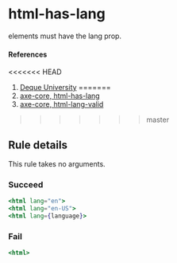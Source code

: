 # html-has-lang

<html> elements must have the lang prop.

#### References
<<<<<<< HEAD
1. [Deque University](https://dequeuniversity.com/rules/axe/1.1/html-lang)
=======
1. [axe-core, html-has-lang](https://dequeuniversity.com/rules/axe/3.2/html-has-lang)
1. [axe-core, html-lang-valid](https://dequeuniversity.com/rules/axe/3.2/html-lang-valid)
>>>>>>> master

## Rule details

This rule takes no arguments.

### Succeed
```jsx
<html lang="en">
<html lang="en-US">
<html lang={language}>
```

### Fail

```jsx
<html>
```
